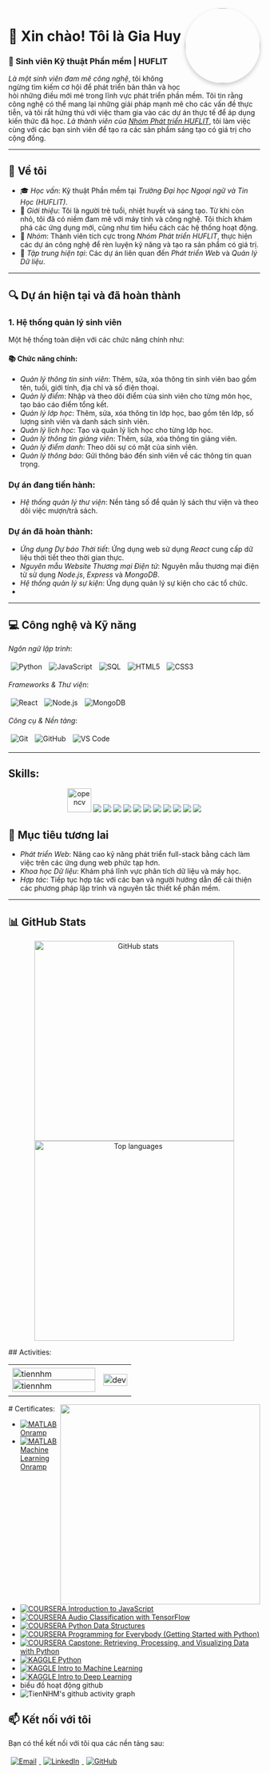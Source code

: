 <!-- Hình ảnh đại diện -->
<img align="right" width="150" style="border-radius: 50%; box-shadow: 0 4px 8px rgba(0, 0, 0, 0.2);" src="https://github.com/MinhHuy.png" />

# 👋 Xin chào! Tôi là Gia Huy

### 🌟 Sinh viên Kỹ thuật Phần mềm | HUFLIT

*Là một sinh viên đam mê công nghệ*, tôi không ngừng tìm kiếm cơ hội để phát triển bản thân và học hỏi những điều mới mẻ trong lĩnh vực phát triển phần mềm. Tôi tin rằng công nghệ có thể mang lại những giải pháp mạnh mẽ cho các vấn đề thực tiễn, và tôi rất hứng thú với việc tham gia vào các dự án thực tế để áp dụng kiến thức đã học. *Là thành viên của [Nhóm Phát triển HUFLIT](#nhóm)*, tôi làm việc cùng với các bạn sinh viên để tạo ra các sản phẩm sáng tạo có giá trị cho cộng đồng.

---

## 📘 Về tôi

- 🎓 *Học vấn*: Kỹ thuật Phần mềm tại *Trường Đại học Ngoại ngữ và Tin Học (HUFLIT)*.
- 👤 *Giới thiệu*: Tôi là người trẻ tuổi, nhiệt huyết và sáng tạo. Từ khi còn nhỏ, tôi đã có niềm đam mê với máy tính và công nghệ. Tôi thích khám phá các ứng dụng mới, cũng như tìm hiểu cách các hệ thống hoạt động.
- 👥 *Nhóm*: Thành viên tích cực trong *Nhóm Phát triển HUFLIT*, thực hiện các dự án công nghệ để rèn luyện kỹ năng và tạo ra sản phẩm có giá trị. 
- 🌱 *Tập trung hiện tại*: Các dự án liên quan đến *Phát triển Web* và *Quản lý Dữ liệu*.

---

## 🔍 Dự án hiện tại và đã hoàn thành

### 1. Hệ thống quản lý sinh viên
Một hệ thống toàn diện với các chức năng chính như:

#### 📚 Chức năng chính:
- *Quản lý thông tin sinh viên*: Thêm, sửa, xóa thông tin sinh viên bao gồm tên, tuổi, giới tính, địa chỉ và số điện thoại.
- *Quản lý điểm*: Nhập và theo dõi điểm của sinh viên cho từng môn học, tạo báo cáo điểm tổng kết.
- *Quản lý lớp học*: Thêm, sửa, xóa thông tin lớp học, bao gồm tên lớp, số lượng sinh viên và danh sách sinh viên.
- *Quản lý lịch học*: Tạo và quản lý lịch học cho từng lớp học.
- *Quản lý thông tin giảng viên*: Thêm, sửa, xóa thông tin giảng viên.
- *Quản lý điểm danh*: Theo dõi sự có mặt của sinh viên.
- *Quản lý thông báo*: Gửi thông báo đến sinh viên về các thông tin quan trọng.

### Dự án đang tiến hành:
- *Hệ thống quản lý thư viện*: Nền tảng số để quản lý sách thư viện và theo dõi việc mượn/trả sách.

### Dự án đã hoàn thành:
- *Ứng dụng Dự báo Thời tiết*: Ứng dụng web sử dụng *React* cung cấp dữ liệu thời tiết theo thời gian thực.
- *Nguyên mẫu Website Thương mại Điện tử*: Nguyên mẫu thương mại điện tử sử dụng *Node.js*, *Express* và *MongoDB*.
- *Hệ thống quản lý sự kiện*: Ứng dụng quản lý sự kiện cho các tổ chức.
- 

---

## 💻 Công nghệ và Kỹ năng

*Ngôn ngữ lập trình*:  
<p>
  <img src="https://img.icons8.com/color/48/000000/python.png" alt="Python" style="margin: 5px;" />
  <img src="https://img.icons8.com/color/48/000000/javascript--v1.png" alt="JavaScript" style="margin: 5px;" />
  <img src="https://img.icons8.com/color/48/000000/sql.png" alt="SQL" style="margin: 5px;" />
  <img src="https://img.icons8.com/color/48/000000/html-5.png" alt="HTML5" style="margin: 5px;" />
  <img src="https://img.icons8.com/color/48/000000/css3.png" alt="CSS3" style="margin: 5px;" />
</p>

*Frameworks & Thư viện*:  
<p>
  <img src="https://img.icons8.com/color/48/000000/react-native.png" alt="React" style="margin: 5px;" />
  <img src="https://img.icons8.com/color/48/000000/nodejs.png" alt="Node.js" style="margin: 5px;" />
  <img src="https://img.icons8.com/color/48/000000/mongodb.png" alt="MongoDB" style="margin: 5px;" />
</p>

*Công cụ & Nền tảng*:  
<p>
  <img src="https://img.icons8.com/color/48/000000/git.png" alt="Git" style="margin: 5px;" />
  <img src="https://img.icons8.com/color/48/000000/github.png" alt="GitHub" style="margin: 5px;" />
  <img src="https://img.icons8.com/color/48/000000/visual-studio-code-2019.png" alt="VS Code" style="margin: 5px;" />
</p>

---
## Skills:
<p align="center">
  <img src="https://www.vectorlogo.zone/logos/opencv/opencv-icon.svg" alt="opencv" width="48" height="48"/> 
  <img src="https://img.icons8.com/color/48/000000/microsoft-sql-server.png"/>
  <img src="https://img.icons8.com/color/48/000000/mysql-logo.png"/>
  <img src="https://img.icons8.com/color/48/000000/mongodb.png"/>
  <img src="https://img.icons8.com/fluent/48/000000/matlab.png"/>
  <img src="https://img.icons8.com/color/48/000000/git.png"/>
  <img src="https://img.icons8.com/color/48/000000/github-2.png"/>
  <img src="https://img.icons8.com/color/48/000000/visual-studio-code-2019.png"/>
  <img src="https://img.icons8.com/color/48/000000/visual-studio-2019.png"/>
  <img src="https://img.icons8.com/dusk/48/000000/anaconda.png"/>
  <img src="https://img.icons8.com/fluent/48/000000/spyder-ide.png"/>
  <img src="https://img.icons8.com/color/48/000000/trello.png"/>
</p>


## 🌱 Mục tiêu tương lai

- *Phát triển Web*: Nâng cao kỹ năng phát triển full-stack bằng cách làm việc trên các ứng dụng web phức tạp hơn.
- *Khoa học Dữ liệu*: Khám phá lĩnh vực phân tích dữ liệu và máy học.
- *Hợp tác*: Tiếp tục hợp tác với các bạn và người hướng dẫn để cải thiện các phương pháp lập trình và nguyên tắc thiết kế phần mềm.

---
## 📊 GitHub Stats

<p align="center">
  <img src="https://github-readme-stats.vercel.app/api?username=minhhuy&show_icons=true&theme=highcontrast" alt="GitHub stats" width="400" />
  <img src="https://github-readme-stats.vercel.app/api/top-langs/?username=minhhuy&layout=compact&theme=highcontrast" alt="Top languages" width="400" />
</p>
## Activities:

<table style="width:100%;">
  <tr>
    <td>
      <img src="https://github-readme-stats.vercel.app/api/top-langs/?username=tiennhm&bg_color=FFFFFF00&text_color=179fa3&layout=compact&hide=CSS&langs_count=10&custom_title=Top%20ngôn%20ngữ%20được%20dùng" alt="tiennhm" width="100%"/>
      <img src="https://github-readme-stats.vercel.app/api?username=tiennhm&bg_color=FFFFFF00&text_color=179fa3&show_icons=true&count_private=true&include_all_commits=true&custom_title=Hoạt%20động%20trên%20Github" alt="tiennhm" width="100%"/>
    </td>
    <td>
      <p align="center"> 
        <img src="https://cdn.dribbble.com/users/1059583/screenshots/4171367/coding-freak.gif" alt="dev" width="100%"/>
      </p>
    </td>
  </tr>
</table>
# Certificates:

<img align="right" width="400" src="https://github.githubassets.com/images/modules/profile/profile-joined-github.svg">

- [![MATLAB](https://img.shields.io/badge/-MATLAB-orange) Onramp](https://matlabacademy.mathworks.com/progress/share/certificate.html?id=c2f444b8-d6ce-4eef-9934-48d7fa7da2d1)
- [![MATLAB](https://img.shields.io/badge/-MATLAB-orange) Machine Learning Onramp](https://matlabacademy.mathworks.com/progress/share/certificate.html?id=ad7fb8de-67d7-487f-95ee-f3871a61b1e1)
- [![COURSERA](https://img.shields.io/badge/-COURSERA-green) Introduction to JavaScript](https://www.coursera.org/account/accomplishments/certificate/XFNU3UXCK5DG)
- [![COURSERA](https://img.shields.io/badge/-COURSERA-green) Audio Classification with TensorFlow](https://www.coursera.org/account/accomplishments/certificate/MBSDFCKQ9X8E)
- [![COURSERA](https://img.shields.io/badge/-COURSERA-green) Python Data Structures](https://www.coursera.org/account/accomplishments/certificate/PQMJRCLM7BCQ)
- [![COURSERA](https://img.shields.io/badge/-COURSERA-green) Programming for Everybody (Getting Started with Python)](https://www.coursera.org/account/accomplishments/certificate/V7MK7JDL96DU)
- [![COURSERA](https://img.shields.io/badge/-COURSERA-green) Capstone: Retrieving, Processing, and Visualizing Data with Python](https://www.coursera.org/account/accomplishments/certificate/DVXXD98ESKLP)
- [![KAGGLE](https://img.shields.io/badge/-KAGGLE-blue) Python](https://www.kaggle.com/learn/certification/nguyenhuynhminhtien/python)
- [![KAGGLE](https://img.shields.io/badge/-KAGGLE-blue) Intro to Machine Learning](https://www.kaggle.com/learn/certification/nguyenhuynhminhtien/intro-to-machine-learning)
- [![KAGGLE](https://img.shields.io/badge/-KAGGLE-blue) Intro to Deep Learning](https://www.kaggle.com/learn/certification/nguyenhuynhminhtien/intro-to-deep-learning)
- biểu đồ hoạt động github
- ![TienNHM's github activity graph](https://github-readme-activity-graph.vercel.app/graph?username=TienNHM&theme=dracula&custom_title=Theme+dracula)





## 📫 Kết nối với tôi

Bạn có thể kết nối với tôi qua các nền tảng sau:  
<p>
  <a href="mailto:minhhuy.huflit@gmail.com">
    <img src="https://img.icons8.com/fluent/48/000000/gmail.png" alt="Email" style="margin: 5px;" />
  </a>
  <a href="https://linkedin.com/in/minh-huy" target="_blank">
    <img src="https://img.icons8.com/fluent/48/000000/linkedin.png" alt="LinkedIn" style="margin: 5px;" />
  </a>
  <a href="https://github.com/MinhHuy" target="_blank">
    <img src="https://img.icons8.com/fluent/48/000000/github.png" alt="GitHub" style="margin: 5px;" />
  </a>
</p>
